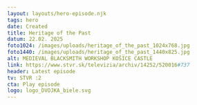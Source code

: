 ```yaml
---
layout: layouts/hero-episode.njk
tags: hero
date: Created
title: Heritage of the Past
datum: 22.02. 2025
foto1024: /images/uploads/heritage_of_the_past_1024x768.jpg
foto1440: /images/uploads/heritage_of_the_past_1440x825.jpg
alt: MEDIEVAL BLACKSMITH WORKSHOP KOŠICE CASTLE
link: https://www.stvr.sk/televizia/archiv/14252/520016#737
header: Latest episode
tv: STVR :2
cta: Play episode
logo: logo_DVOJKA_biele.svg
---
```


